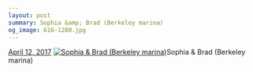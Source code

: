 ```yaml
---
layout: post
summary: Sophia &amp; Brad (Berkeley marina)
og_image: 616-1280.jpg
---
```


<p>
  <time><a href="/616">April 12, 2017</a></time>
  <a href="/616"><img src="{{ site.assets_url }}/616-640.jpg" srcset="{{ site.assets_url }}/616-320.jpg 320w, {{ site.assets_url }}/616-640.jpg 640w, {{ site.assets_url }}/616-960.jpg 960w, {{ site.assets_url }}/616-1280.jpg 1280w" sizes="(min-width: 700px) 50vw, calc(100vw - 2rem)" alt="Sophia &amp; Brad (Berkeley marina)" /></a><span>Sophia &amp; Brad (Berkeley marina)</span>
</p>
